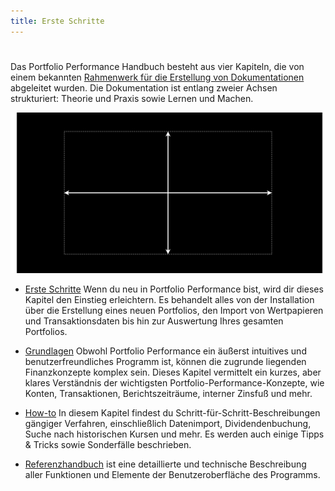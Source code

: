 ```yaml
---
title: Erste Schritte
---
```


#
Das Portfolio Performance Handbuch besteht aus vier Kapiteln, die von einem bekannten [Rahmenwerk für die Erstellung von Dokumentationen](https://diataxis.fr/) abgeleitet wurden.
Die Dokumentation ist entlang zweier Achsen strukturiert: Theorie und Praxis sowie Lernen und Machen.

![](images/doku-framework.svg)

- [Erste Schritte](index.md)
Wenn du neu in Portfolio Performance bist, wird dir dieses Kapitel den Einstieg erleichtern.
Es behandelt alles von der Installation über die Erstellung eines neuen Portfolios, den Import von Wertpapieren und Transaktionsdaten bis hin zur Auswertung Ihres gesamten Portfolios.

- [Grundlagen](grundlagen/index.md)
Obwohl Portfolio Performance ein äußerst intuitives und benutzerfreundliches Programm ist, können die zugrunde liegenden Finanzkonzepte komplex sein. Dieses Kapitel vermittelt ein kurzes, aber klares Verständnis der wichtigsten Portfolio-Performance-Konzepte, wie Konten, Transaktionen, Berichtszeiträume, interner Zinsfuß und mehr.

- [How-to](how-to/index.md)
In diesem Kapitel findest du Schritt-für-Schritt-Beschreibungen gängiger Verfahren, einschließlich Datenimport, Dividendenbuchung, Suche nach historischen Kursen und mehr. Es werden auch einige Tipps & Tricks sowie Sonderfälle beschrieben.

- [Referenzhandbuch](referenzhandbuch/index.md)
ist eine detaillierte und technische Beschreibung aller Funktionen und Elemente der Benutzeroberfläche des Programms.
